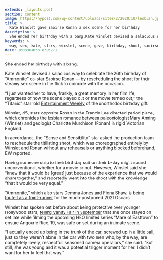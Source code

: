 ```yaml
--- 
extends: _layouts.post 
section: content 
image: https://nypost.com/wp-content/uploads/sites/2/2020/10/lesbian.jpeg?quality=90&strip=all&w=1200 
title: > 
  Kate Winslet gave Saoirse Ronan a sex scene for her birthday 
description: > 
  She ended her birthday with a bang.Kate Winslet devised a salacious way to celebrate the 26th birthday of “Ammonite” co-star Saoirse Ronan — by rescheduling the shoot for their steamy sex scene in the flick to coincide with the occasion.Winslet, 45, stars opposite Ronan in the Francis Lee directed period piece, which chronicles the lesbian romance between paleontologist Mary Anning (Winslet) and geologist Charlotte Murchison (Ronan) in rigid Victorian England.In accordance, the “Sense and Sensibility” star asked the production team to reschedule the titillating shoot, which was choreographed entirely by Winslet and Ronan without any rehearsals or anything blocked beforehand, EW reported.Having someone strip to their birthday suit on their b-day might sound unconventional, whether for a movie or not. 
keywords: > 
  way, sex, kate, stars, winslet, scene, gave, birthday, shoot, saoirse, star, ronan, movie, set 
date: 1603304653.8395271 
--- 
```

<div><p>She ended her birthday with a bang.</p>
<p>Kate Winslet devised a salacious way to celebrate the 26th birthday of &#8220;Ammonite&#8221; co-star Saoirse Ronan &#8212; by rescheduling the shoot for their steamy sex scene in the flick to coincide with the occasion.</p>
<p>&#8220;I just wanted her to have, frankly, a great memory in her film life, regardless of how the scene played out or the movie turned out,&#8221; the &#8220;Titanic&#8221; star told <a href="https://ew.com/movies/kate-winslet-ammonite/" target="_blank" rel="noopener noreferrer">Entertainment Weekly</a> of the unorthodox birthday gift.</p>
<p>Winslet, 45, stars opposite Ronan in the Francis Lee directed period piece, which chronicles the lesbian romance between paleontologist Mary Anning (Winslet) and geologist Charlotte Murchison (Ronan) in rigid Victorian England.</p>
<p>In accordance, the &#8220;Sense and Sensibility&#8221; star asked the production team to reschedule the titillating shoot, which was choreographed entirely by Winslet and Ronan without any rehearsals or anything blocked beforehand, EW reported.</p>
<p>Having someone strip to their birthday suit on their b-day might sound unconventional, whether for a movie or not. However, Winslet said she &#8220;knew that it would be [great] just because of the experience that we would share together,&#8221; and reportedly went into the shoot with the knowledge &#8220;that it would be very equal.&#8221;</p>
<p>&#8220;Ammonite,&#8221; which also stars Gemma Jones and Fiona Shaw, is being <a href="https://pagesix.com/2020/08/26/predictions-op-goldderby-picks-front-runners-for-delayed-2021-oscars/?_ga=2.49734626.556411693.1603278157-1605931416.1601588195" target="_blank" rel="noopener noreferrer">touted as a front-runner</a> for the much-postponed 2021 Oscars.</p>
<p>Winslet has spoken out before about being protective over younger Hollywood stars, <a href="https://www.vanityfair.com/hollywood/2020/09/kate-winslet-on-her-career" rel="noopener noreferrer" target="_blank">telling Vanity Fair in September</a> that she once stayed on set late while filming the upcoming HBO limited series &#8220;Mare of Easttown&#8221; to ensure Angourie Rice, 19, was safe on set during an intimate scene.</p>
<p>&#8220;I actually ended up being in the trunk of the car, screwed up in a little ball, just so they weren&#8217;t alone in the car with two men who, by the way, are completely lovely, respectful, seasoned camera operators,&#8221; she said. &#8220;But still, she was young and it was a potential trigger moment for her. I didn&#8217;t want for her to feel that way.&#8221;</p>
			</div>